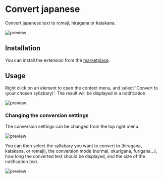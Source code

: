 # Convert japanese

Convert japanese text to romaji, hiragana or katakana.

![preview](https://raw.githubusercontent.com/Pithaya/spicetify-apps/main/extensions/romaji-convert/preview.png)

## Installation

You can install the extension from the [marketplace](https://github.com/spicetify/spicetify-marketplace).

## Usage

Right click on an element to open the context menu, and select 'Convert to (your chosen syllabary)'. The result will be displayed in a notification.

![preview](https://raw.githubusercontent.com/Pithaya/spicetify-apps/main/extensions/romaji-convert/docs/conversion.png)

### Changing the conversion settings

The conversion settings can be changed from the top right menu.

![preview](https://raw.githubusercontent.com/Pithaya/spicetify-apps/main/extensions/romaji-convert/docs/settings-button.png)

You can then select the syllabary you want to convert to (hiragana, katakana, or romaji), the conversion mode (normal, okurigana, furigana...), how long the converted text should be displayed, and the size of the notification text.

![preview](https://raw.githubusercontent.com/Pithaya/spicetify-apps/main/extensions/romaji-convert/docs/settings-menu.png)

